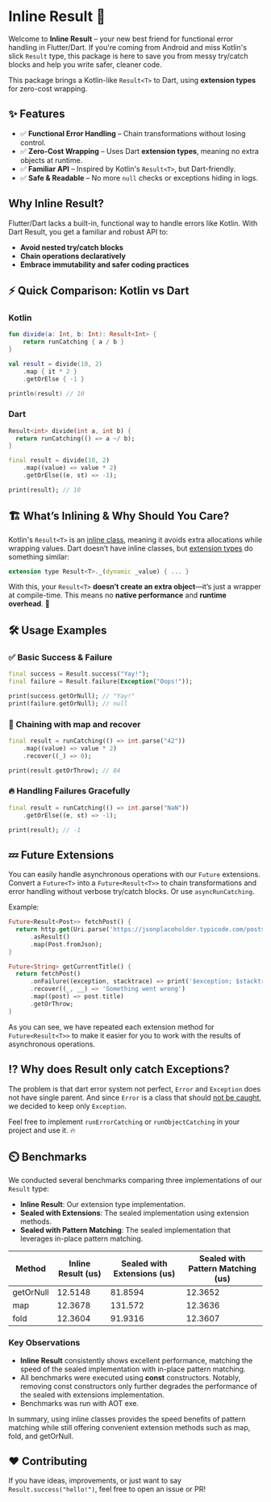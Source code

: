 # Inline Result 🚀

Welcome to **Inline Result** – your new best friend for functional error handling in Flutter/Dart. If you're coming from Android and miss Kotlin's slick `Result` type, this package is here to save you from messy try/catch blocks and help you write safer, cleaner code.

This package brings a Kotlin-like `Result<T>` to Dart, using **extension types** for zero-cost wrapping.  

## ✨ Features

- ✅ **Functional Error Handling** – Chain transformations without losing control.
- ✅ **Zero-Cost Wrapping** – Uses Dart **extension types**, meaning no extra objects at runtime.
- ✅ **Familiar API** – Inspired by Kotlin's `Result<T>`, but Dart-friendly.
- ✅ **Safe & Readable** – No more `null` checks or exceptions hiding in logs.

## Why Inline Result?

Flutter/Dart lacks a built-in, functional way to handle errors like Kotlin. With Dart Result, you get a familiar and robust API to:

- **Avoid nested try/catch blocks**
- **Chain operations declaratively**
- **Embrace immutability and safer coding practices**

## ⚡ Quick Comparison: Kotlin vs Dart

### Kotlin

```kotlin
fun divide(a: Int, b: Int): Result<Int> {
    return runCatching { a / b }
}

val result = divide(10, 2)
    .map { it * 2 }
    .getOrElse { -1 }

println(result) // 10
```

### Dart

```dart
Result<int> divide(int a, int b) {
  return runCatching(() => a ~/ b);
}

final result = divide(10, 2)
    .map((value) => value * 2)
    .getOrElse((e, st) => -1);

print(result); // 10
```

## 🏗️ What’s Inlining & Why Should You Care?

Kotlin's `Result<T>` is an [inline class](https://kotlinlang.org/docs/inline-classes.html), meaning it avoids extra allocations while wrapping values.
Dart doesn’t have inline classes, but [extension types](https://dart.dev/language/extension-types) do something similar:

```dart
extension type Result<T>._(dynamic _value) { ... }
```

With this, your `Result<T>` **doesn’t create an extra object**—it’s just a wrapper at compile-time.
This means no **native performance** and **runtime overhead**. 🚀

## 🛠️ Usage Examples

### ✅ Basic Success & Failure

```dart
final success = Result.success("Yay!");
final failure = Result.failure(Exception("Oops!"));

print(success.getOrNull); // "Yay!"
print(failure.getOrNull); // null
```

### 🔗 Chaining with map and recover

```dart
final result = runCatching(() => int.parse("42"))
    .map((value) => value * 2)
    .recover((_) => 0);

print(result.getOrThrow); // 84
```

### 🔥 Handling Failures Gracefully

```dart
final result = runCatching(() => int.parse("NaN"))
    .getOrElse((e, st) => -1);

print(result); // -1
```

## 💤 Future Extensions

You can easily handle asynchronous operations with our `Future` extensions. Convert a `Future<T>` into a `Future<Result<T>>` to chain transformations and error handling without verbose try/catch blocks.
Or use `asyncRunCatching`.

Example:
```dart
Future<Result<Post>> fetchPost() {
  return http.get(Uri.parse('https://jsonplaceholder.typicode.com/posts/1'))
      .asResult()
      .map(Post.fromJson);
}

Future<String> getCurrentTitle() {
  return fetchPost()
      .onFailure((exception, stacktrace) => print('$exception; $stacktrace'))
      .recover((_, __) => 'Something went wrong')
      .map((post) => post.title)
      .getOrThrow;
}
```

As you can see, we have repeated each extension method for `Future<Result<T>>` to make it easier for you to work with the results of asynchronous operations.

## ⁉️ Why does Result only catch Exceptions?

The problem is that dart error system not perfect, `Error` and `Exception` does not have single parent.
And since `Error` is a class that should [not be caught](https://api.flutter.dev/flutter/dart-core/Error-class.html), we decided to keep only `Exception`.

Feel free to implement `runErrorCatching` or `runObjectCatching` in your project and use it. 🔥

## ⏲️ Benchmarks

We conducted several benchmarks comparing three implementations of our `Result` type:

- **Inline Result**: Our extension type implementation.
- **Sealed with Extensions**: The sealed implementation using extension methods.
- **Sealed with Pattern Matching**: The sealed implementation that leverages in-place pattern matching.

| Method                       | Inline Result (us) | Sealed with Extensions (us) | Sealed with Pattern Matching (us) |
|------------------------------|-|-|-|
| getOrNull                    | 12.5148 | 81.8594 | 12.3652 |
| map | 12.3678 | 131.572 | 12.3636 |
| fold | 12.3604 | 91.9316 | 12.3607 |

### Key Observations

- **Inline Result** consistently shows excellent performance, matching the speed of the sealed implementation with in-place pattern matching.
- All benchmarks were executed using **const** constructors. Notably, removing const constructors only further degrades the performance of the sealed with extensions implementation.
- Benchmarks was run with AOT exe.

In summary, using inline classes provides the speed benefits of pattern matching while still offering convenient extension methods such as map, fold, and getOrNull.

## ❤️ Contributing

If you have ideas, improvements, or just want to say `Result.success("hello!")`, feel free to open an issue or PR!